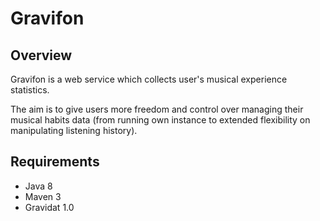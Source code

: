 Gravifon
========

## Overview
Gravifon is a web service which collects user's musical experience statistics.

The aim is to give users more freedom and control over managing their musical habits data (from running own instance to extended flexibility on manipulating listening history).

## Requirements
- Java 8
- Maven 3
- Gravidat 1.0